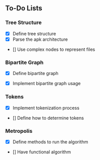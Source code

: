 ## To-Do Lists

### Tree Structure
- [x] Define tree structure
- [x] Parse the apk architecture
- [] Use complex nodes to represent files

### Bipartite Graph
- [x] Define bipartite graph
- [x] Implement bipartite graph usage


### Tokens
- [x] Implement tokenization process
- [] Define how to determine tokens

### Metropolis
- [x] Define methods to run the algorithm
- [] Have functional algorithm 


